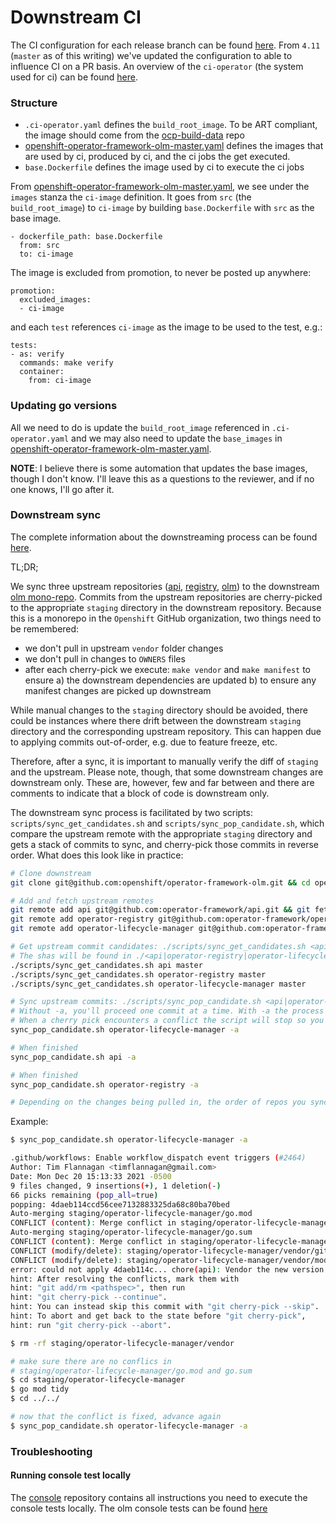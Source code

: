 # Downstream CI

The CI configuration for each release branch can be found [here](https://github.com/openshift/release/tree/master/ci-operator/config/openshift/operator-framework-olm).
From `4.11` (`master` as of this writing) we've updated the configuration to able to influence CI on a PR basis. An overview of the `ci-operator` (the system used for ci)
can be found [here](https://docs.ci.openshift.org/docs/architecture/ci-operator/).

### Structure

 * `.ci-operator.yaml` defines the `build_root_image`. To be ART compliant, the image should come from the [ocp-build-data](https://github.com/openshift/ocp-build-data/) repo
 * [openshift-operator-framework-olm-master.yaml](https://github.com/openshift/release/blob/master/ci-operator/config/openshift/operator-framework-olm/openshift-operator-framework-olm-master.yaml) defines the images that are used by ci, produced by ci, and the ci jobs the get executed.
 * `base.Dockerfile` defines the image used by ci to execute the ci jobs

From [openshift-operator-framework-olm-master.yaml](https://github.com/openshift/release/blob/master/ci-operator/config/openshift/operator-framework-olm/openshift-operator-framework-olm-master.yaml), we see under the `images` stanza the `ci-image` definition.
It goes from `src` (the `build_root_image`) to `ci-image` by building `base.Dockerfile` with `src` as the base image.

```
- dockerfile_path: base.Dockerfile
  from: src
  to: ci-image
```

The image is excluded from promotion, to never be posted up anywhere:

```
promotion:
  excluded_images:
  - ci-image
```

and each `test` references `ci-image` as the image to be used to the test, e.g.:

```
tests:
- as: verify
  commands: make verify
  container:
    from: ci-image
```

### Updating go versions

All we need to do is update the `build_root_image` referenced in `.ci-operator.yaml` and we may also need to update the `base_images` in [openshift-operator-framework-olm-master.yaml](https://github.com/openshift/release/blob/master/ci-operator/config/openshift/operator-framework-olm/openshift-operator-framework-olm-master.yaml). 

**NOTE**: I believe there is some automation that updates the base images, though I don't know. I'll leave this as a questions to the reviewer, and if no one knows, I'll go after it.

### Downstream sync

The complete information about the downstreaming process can be found [here](https://docs.google.com/document/d/139yXeOqAJbV1ndC7Q4NbaOtzbSdNpcuJan0iemORd3g/edit).

TL;DR;

We sync three upstream repositories ([api](https://github.com/operator-framework/api), [registry](https://github.com/operator-framework/operator-registry), [olm](https://github.com/operator-framework/operator-lifecycle-manager)) to the downstream [olm mono-repo](https://github.com/openshift/operator-framework-olm). Commits from the upstream repositories are cherry-picked to the appropriate `staging` directory in the downstream repository. Because this is a monorepo in the `Openshift` GitHub organization, two things need to be remembered:
 - we don't pull in upstream `vendor` folder changes
 - we don't pull in changes to `OWNERS` files
 - after each cherry-pick we execute: `make vendor` and `make manifest` to ensure a) the downstream dependencies are updated b) to ensure any manifest changes are picked up downstream

 While manual changes to the `staging` directory should be avoided, there could be instances where there drift between the downstream `staging` directory and the corresponding upstream repository. This can happen due to applying commits out-of-order, e.g. due to feature freeze, etc.

 Therefore, after a sync, it is important to manually verify the diff of `staging` and the upstream. Please note, though, that some downstream changes are downstream only. These are, however, few and far between and there are comments to indicate that a block of code is downstream only.

 The downstream sync process is facilitated by two scripts: `scripts/sync_get_candidates.sh` and `scripts/sync_pop_candidate.sh`, which compare the upstream remote with the appropriate `staging` directory and gets a stack of commits to sync, and cherry-pick those commits in reverse order. What does this look like in practice:

 ```bash
# Clone downstream
git clone git@github.com:openshift/operator-framework-olm.git && cd operator-framework-olm

# Add and fetch upstream remotes
git remote add api git@github.com:operator-framework/api.git && git fetch api
git remote add operator-registry git@github.com:operator-framework/operator-registry.git && git fetch operator-registry
git remote add operator-lifecycle-manager git@github.com:operator-framework/operator-lifecycle-manager.git && git fetch operator-lifecycle-manager

# Get upstream commit candidates: ./scripts/sync_get_candidates.sh <api|operator-registry|operator-lifecycle-manager> <branch>
# The shas will be found in ./<api|operator-registry|operator-lifecycle-manager>.cherrypick
./scripts/sync_get_candidates.sh api master 
./scripts/sync_get_candidates.sh operator-registry master 
./scripts/sync_get_candidates.sh operator-lifecycle-manager master

# Sync upstream commits: ./scripts/sync_pop_candidate.sh <api|operator-registry|operator-lifecycle-manager> [-a]
# Without -a, you'll proceed one commit at a time. With -a the process will conclude once there are no more commits.
# When a cherry pick encounters a conflict the script will stop so you can manually fix it.
sync_pop_candidate.sh operator-lifecycle-manager -a

# When finished
sync_pop_candidate.sh api -a

# When finished
sync_pop_candidate.sh operator-registry -a

# Depending on the changes being pulled in, the order of repos you sync _could_ matter and _could_ leave a commit in an unbuildable state
 ```

 Example: 

 ```bash
$ sync_pop_candidate.sh operator-lifecycle-manager -a

.github/workflows: Enable workflow_dispatch event triggers (#2464)
 Author: Tim Flannagan <timflannagan@gmail.com>
 Date: Mon Dec 20 15:13:33 2021 -0500
 9 files changed, 9 insertions(+), 1 deletion(-)
66 picks remaining (pop_all=true)
popping: 4daeb114ccd56cee7132883325da68c80ba70bed
Auto-merging staging/operator-lifecycle-manager/go.mod
CONFLICT (content): Merge conflict in staging/operator-lifecycle-manager/go.mod
Auto-merging staging/operator-lifecycle-manager/go.sum
CONFLICT (content): Merge conflict in staging/operator-lifecycle-manager/go.sum
CONFLICT (modify/delete): staging/operator-lifecycle-manager/vendor/github.com/operator-framework/api/pkg/validation/doc.go deleted in HEAD and modified in 4daeb114c (chore(api): Vendor the new version of api repo (#2525)).  Version 4daeb114c (chore(api): Vendor the new version of api repo (#2525)) of staging/operator-lifecycle-manager/vendor/github.com/operator-framework/api/pkg/validation/doc.go left in tree.
CONFLICT (modify/delete): staging/operator-lifecycle-manager/vendor/modules.txt deleted in HEAD and modified in 4daeb114c (chore(api): Vendor the new version of api repo (#2525)).  Version 4daeb114c (chore(api): Vendor the new version of api repo (#2525)) of staging/operator-lifecycle-manager/vendor/modules.txt left in tree.
error: could not apply 4daeb114c... chore(api): Vendor the new version of api repo (#2525)
hint: After resolving the conflicts, mark them with
hint: "git add/rm <pathspec>", then run
hint: "git cherry-pick --continue".
hint: You can instead skip this commit with "git cherry-pick --skip".
hint: To abort and get back to the state before "git cherry-pick",
hint: run "git cherry-pick --abort".

$ rm -rf staging/operator-lifecycle-manager/vendor

# make sure there are no conflics in 
# staging/operator-lifecycle-manager/go.mod and go.sum
$ cd staging/operator-lifecycle-manager
$ go mod tidy
$ cd ../../

# now that the conflict is fixed, advance again
$ sync_pop_candidate.sh operator-lifecycle-manager -a
 ```

### Troubleshooting

#### Running console test locally

The [console](https://github.com/openshift/console) repository contains all instructions you need to execute the console tests locally. The olm console tests can be found [here](https://github.com/openshift/console/tree/master/frontend/packages/operator-lifecycle-manager)